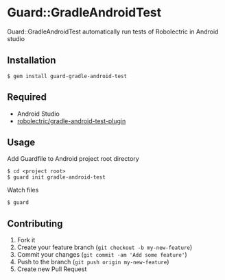 # Guard::GradleAndroidTest

Guard::GradleAndroidTest automatically run tests of Robolectric in Android studio

## Installation

    $ gem install guard-gradle-android-test

## Required

* Android Studio
* [robolectric/gradle-android-test-plugin](https://github.com/robolectric/gradle-android-test-plugin)

## Usage

Add Guardfile to Android project root directory

    $ cd <project root>
    $ guard init gradle-android-test

Watch files

    $ guard

## Contributing

1. Fork it
2. Create your feature branch (`git checkout -b my-new-feature`)
3. Commit your changes (`git commit -am 'Add some feature'`)
4. Push to the branch (`git push origin my-new-feature`)
5. Create new Pull Request
